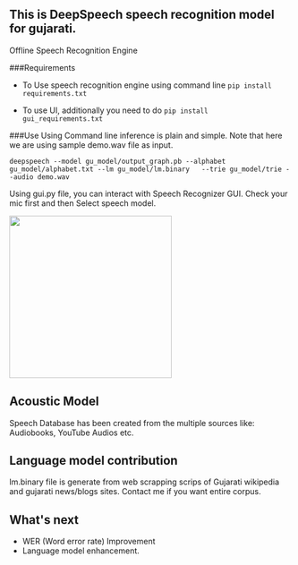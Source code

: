 ## This is DeepSpeech speech recognition model for gujarati.
Offline Speech Recognition Engine

###Requirements
* To Use speech recognition engine using command line
`pip install requirements.txt`

* To use UI, additionally you need to do `pip install gui_requirements.txt`

###Use
Using Command line inference is plain and simple.
Note that here we are using sample demo.wav file as input.
```buildoutcfg  
deepspeech --model gu_model/output_graph.pb --alphabet gu_model/alphabet.txt --lm gu_model/lm.binary   --trie gu_model/trie --audio demo.wav 
```
Using gui.py file, you can interact with Speech Recognizer GUI.
Check your mic first and then Select speech model. 

<img src="https://raw.githubusercontent.com/sutariyaraj/gujarati_speech_recognition/master/assets/gui_screenshot.png" width="290"> 

## Acoustic Model
Speech Database has been created from the multiple sources like: Audiobooks, YouTube Audios etc.

## Language model contribution
lm.binary file is generate from web scrapping scrips of Gujarati wikipedia and gujarati news/blogs sites.
Contact me if you want entire corpus.

## What's next
* WER (Word error rate) Improvement
* Language model enhancement.
  
